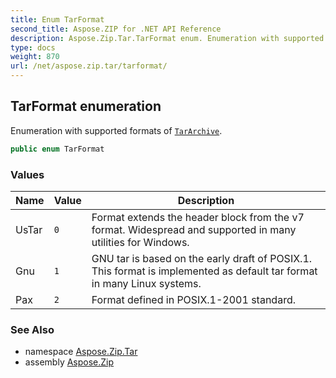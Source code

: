 ```yaml
---
title: Enum TarFormat
second_title: Aspose.ZIP for .NET API Reference
description: Aspose.Zip.Tar.TarFormat enum. Enumeration with supported formats of TarArchive
type: docs
weight: 870
url: /net/aspose.zip.tar/tarformat/
---
```

## TarFormat enumeration

Enumeration with supported formats of [`TarArchive`](../tararchive/).

```csharp
public enum TarFormat
```

### Values

| Name | Value | Description |
| --- | --- | --- |
| UsTar | `0` | Format extends the header block from the v7 format. Widespread and supported in many utilities for Windows. |
| Gnu | `1` | GNU tar is based on the early draft of POSIX.1. This format is implemented as default tar format in many Linux systems. |
| Pax | `2` | Format defined in POSIX.1-2001 standard. |

### See Also

* namespace [Aspose.Zip.Tar](../../aspose.zip.tar/)
* assembly [Aspose.Zip](../../)


